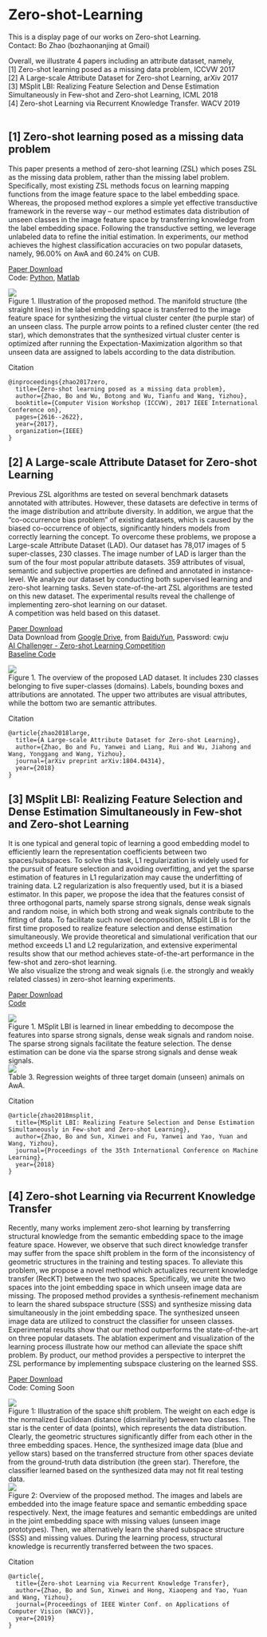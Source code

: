 # Zero-shot-Learning
This is a display page of our works on Zero-shot Learning. <br>
Contact: Bo Zhao (bozhaonanjing at Gmail)

Overall, we illustrate 4 papers including an attribute dataset, namely, <br>
[1] Zero-shot learning posed as a missing data problem, ICCVW 2017 <br>
[2] A Large-scale Attribute Dataset for Zero-shot Learning, arXiv 2017 <br>
[3] MSplit LBI: Realizing Feature Selection and Dense Estimation Simultaneously in Few-shot and Zero-shot Learning, ICML 2018 <br>
[4] Zero-shot Learning via Recurrent Knowledge Transfer. WACV 2019<br><br>


## [1] Zero-shot learning posed as a missing data problem <br>
This paper presents a method of zero-shot learning (ZSL) which poses ZSL as the missing data problem, rather than the missing label problem. Specifically, most existing ZSL methods focus on learning mapping functions from the image feature space to the label embedding space. Whereas, the proposed method explores a simple yet effective transductive framework in the reverse way – our method estimates data distribution of unseen classes in the image feature space by transferring knowledge from the label embedding space. Following the transductive setting, we leverage unlabeled data to refine the initial estimation. In experiments, our method achieves the highest classification accuracies on two popular datasets, namely, 96.00% on AwA and 60.24% on CUB.

[Paper Download](http://openaccess.thecvf.com/content_ICCV_2017_workshops/papers/w38/Zhao_Zero-Shot_Learning_Posed_ICCV_2017_paper.pdf)<br>
Code: [Python](https://github.com/AIChallenger/AI_Challenger_2018/tree/master/Baselines/zero_shot_learning_baseline),
[Matlab](https://github.com/PatrickZH/Zero-Shot-Learning-Posed-as-a-Missing-Data-Problem)

![](2017ICCVW.png) <br>
Figure 1. Illustration of the proposed method. The manifold structure (the straight lines) in the label embedding space is transferred to the image feature space for synthesizing the virtual cluster center (the purple star) of an unseen class. The purple arrow points to a refined cluster center (the red star), which demonstrates that the synthesized virtual cluster center is optimized after running the Expectation-Maximization algorithm so that unseen data are assigned to labels according to the data distribution. <br>

Citation <br>
```
@inproceedings{zhao2017zero,
  title={Zero-shot learning posed as a missing data problem},
  author={Zhao, Bo and Wu, Botong and Wu, Tianfu and Wang, Yizhou},
  booktitle={Computer Vision Workshop (ICCVW), 2017 IEEE International Conference on},
  pages={2616--2622},
  year={2017},
  organization={IEEE}
}
```

## [2] A Large-scale Attribute Dataset for Zero-shot Learning <br>
Previous ZSL algorithms are tested on several benchmark datasets annotated with attributes. However, these datasets are defective in terms of the image distribution and attribute diversity. In addition, we argue that the “co-occurrence bias problem” of existing datasets, which is caused by the biased co-occurrence of objects, significantly hinders models from correctly learning the concept. To overcome these problems, we propose a Large-scale Attribute Dataset (LAD). Our dataset has 78,017 images of 5 super-classes, 230 classes. The image number of LAD is larger than the sum of the four most popular attribute datasets. 359 attributes of visual, semantic and subjective properties are defined and annotated in instance-level. We analyze our dataset by conducting both supervised learning and zero-shot learning tasks. Seven state-of-the-art ZSL algorithms are tested on this new dataset. The experimental results reveal the challenge of implementing zero-shot learning on our dataset. <br>
A competition was held based on this dataset. <br>

[Paper Download](https://arxiv.org/pdf/1804.04314v2.pdf)<br>
Data Download from [Google Drive](https://drive.google.com/open?id=1WU2dld1rt5ajWaZqY3YLwLp-6USeQiVG),
from [BaiduYun](https://pan.baidu.com/s/1QpUpNLnUAOK1vhg5Di0qUQ), Password: cwju <br>
[AI Challenger - Zero-shot Learning Competition](https://challenger.ai/competition/zsl2018) <br>
[Baseline Code](https://github.com/AIChallenger/AI_Challenger_2018/tree/master/Baselines/zero_shot_learning_baseline)

![](2017_attribute_dataset.png) <br>
Figure 1. The overview of the proposed LAD dataset. It includes 230 classes belonging to five super-classes (domains). Labels, bounding boxes and attributions are annotated. The upper two attributes are visual attributes, while the bottom two are semantic attributes. <br>

Citation <br>
```
@article{zhao2018large,
  title={A Large-scale Attribute Dataset for Zero-shot Learning},
  author={Zhao, Bo and Fu, Yanwei and Liang, Rui and Wu, Jiahong and Wang, Yonggang and Wang, Yizhou},
  journal={arXiv preprint arXiv:1804.04314},
  year={2018}
}
```

## [3] MSplit LBI: Realizing Feature Selection and Dense Estimation Simultaneously in Few-shot and Zero-shot Learning <br>
It is one typical and general topic of learning a good embedding model to efficiently learn the representation coefficients between two spaces/subspaces. To solve this task, L1 regularization is widely used for the pursuit of feature selection and avoiding overfitting, and yet the sparse estimation of features in L1 regularization may cause the underfitting of training data. L2 regularization is also frequently used, but it is a biased estimator. In this paper, we propose the idea that the features consist of three orthogonal parts, namely sparse strong signals, dense weak signals and random noise, in which both strong and weak signals contribute to the fitting of data. To facilitate such novel decomposition, MSplit LBI is for the first time proposed to realize feature selection and dense estimation simultaneously. We provide theoretical and simulational verification that our method exceeds L1 and L2 regularization, and extensive experimental results show that our method achieves state-of-the-art performance in the few-shot and zero-shot learning. <br>
We also visualize the strong and weak signals (i.e. the strongly and weakly related classes) in zero-shot learning experiments.

[Paper Download](https://arxiv.org/pdf/1806.04360.pdf)<br>
[Code](https://github.com/PatrickZH/MSplitLBI)

![](2018ICML_1.png) <br>
Figure 1. MSplit LBI is learned in linear embedding to decompose the features into sparse strong signals, dense weak signals and random noise. The sparse strong signals facilitate the feature selection. The dense estimation can be done via the sparse strong signals and dense weak signals. <br>
![](2018ICML_2.png)<br>
Table 3. Regression weights of three target domain (unseen) animals on AwA.
<br>

Citation <br>
```
@article{zhao2018msplit,
  title={MSplit LBI: Realizing Feature Selection and Dense Estimation Simultaneously in Few-shot and Zero-shot Learning},
  author={Zhao, Bo and Sun, Xinwei and Fu, Yanwei and Yao, Yuan and Wang, Yizhou},
  journal={Proceedings of the 35th International Conference on Machine Learning},
  year={2018}
}
```

## [4] Zero-shot Learning via Recurrent Knowledge Transfer <br>
Recently, many works implement zero-shot learning by transferring structural knowledge from the semantic embedding space to the image feature space. However, we observe that such direct knowledge transfer may suffer from the space shift problem in the form of the inconsistency of geometric structures in the training and testing spaces. To alleviate this problem, we propose a novel method which actualizes recurrent knowledge transfer (RecKT) between the two spaces. Specifically, we unite the two spaces into the joint embedding space in which unseen image data are missing. The proposed method provides a synthesis-refinement mechanism to learn the shared subspace structure (SSS) and synthesize missing data simultaneously in the joint embedding space. The synthesized unseen image data are utilized to construct the classifier for unseen classes. Experimental results show that our method outperforms the state-of-the-art on three popular datasets. The ablation experiment and visualization of the learning process illustrate how our method can alleviate the space shift problem. By product, our method provides a perspective to interpret the ZSL performance by implementing subspace clustering on the learned SSS.  <br>

[Paper Download](https://drive.google.com/open?id=1cUsQWX80zeCxTyVSCcYlqEWZP-Hq0KzR)<br>
Code: Coming Soon

![](2019WACV_1.png)<br>
Figure 1: Illustration of the space shift problem. The weight on each edge is the normalized Euclidean distance (dissimilarity) between two classes. The star is the center of data (points), which represents the data distribution. Clearly, the geometric structures significantly differ from each other in the three embedding spaces. Hence, the synthesized image data (blue and yellow stars) based on the transferred structure from other spaces deviate from the ground-truth data distribution (the green star). Therefore, the classifier learned based on the synthesized data may not fit real testing data. <br>
![](2019WACV_2.png)<br>
Figure 2: Overview of the proposed method. The images and labels are embedded into the image feature space and semantic embedding space respectively. Next, the image features and semantic embeddings are united in the joint embedding space with missing values (unseen image prototypes). Then, we alternatively learn the shared subspace structure (SSS) and missing values. During the learning process, structural knowledge is recurrently transferred between the two spaces. <br>

Citation <br>
```
@article{,
  title={Zero-shot Learning via Recurrent Knowledge Transfer},
  author={Zhao, Bo and Sun, Xinwei and Hong, Xiaopeng and Yao, Yuan and Wang, Yizhou},
  journal={Proceedings of IEEE Winter Conf. on Applications of Computer Vision (WACV)},
  year={2019}
}
```
